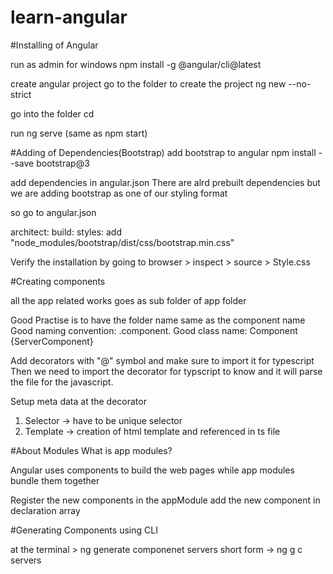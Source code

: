 # learn-angular

#Installing of Angular

run as admin for windows
npm install -g @angular/cli@latest

create angular project
go to the folder to create the project
ng new <project-name> --no-strict

go into the folder
cd <project-name>

run ng serve (same as npm start)
 
  
#Adding of Dependencies(Bootstrap)
 add bootstrap to angular
npm install --save bootstrap@3

add dependencies in angular.json
There are alrd prebuilt dependencies but we are adding bootstrap as one of our styling format

so go to angular.json

architect: build: styles: add "node_modules/bootstrap/dist/css/bootstrap.min.css"

Verify the installation by going to browser > inspect > source > Style.css

#Creating components

all the app related works goes as sub folder of app folder

Good Practise is to have the folder name same as the component name
Good naming convention: <component name>.component.<file extension>
Good class name: <componentname>Component {ServerComponent}

Add decorators with "@" symbol and make sure to import it for typescript
Then we need to import the decorator for typscript to know and it will parse the file for the javascript.

Setup meta data at the decorator
1) Selector -> have to be unique selector
2) Template -> creation of html template and referenced in ts file

#About Modules
What is app modules?

Angular uses components to build the web pages
while app modules bundle them together

Register the new components in the appModule
add the new component in declaration array


#Generating Components using CLI

at the terminal > ng generate componenet servers
short form -> ng g c servers
  
